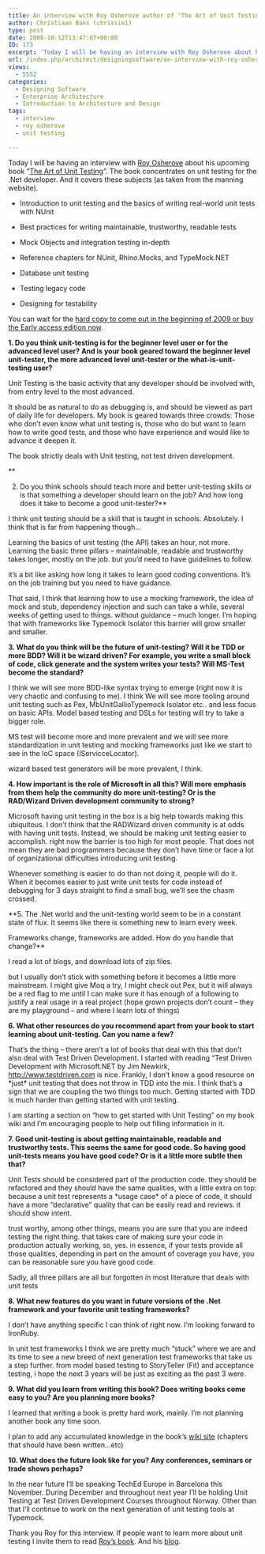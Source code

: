 ```yaml
---
title: An interview with Roy Osherove author of "The Art of Unit Testing"
author: Christiaan Baes (chrissie1)
type: post
date: 2008-10-12T13:47:07+00:00
ID: 173
excerpt: 'Today I will be having an interview with Roy Osherove about his upcoming book "The Art of Unit Testing".  The book concentrates on unit testing for the .Net developer. And it covers these subjects (as taken from the manning website).'
url: /index.php/architect/designingsoftware/an-interview-with-roy-osherove-autor-of/
views:
  - 5552
categories:
  - Designing Software
  - Enterprise Architecture
  - Introduction to Architecture and Design
tags:
  - interview
  - roy osherove
  - unit testing

---
```

Today I will be having an interview with [Roy Osherove][1] about his upcoming book &#8220;[The Art of Unit Testing][2]&#8220;. The book concentrates on unit testing for the .Net developer. And it covers these subjects (as taken from the manning website).

* Introduction to unit testing and the basics of writing real-world unit tests with NUnit
      
* Best practices for writing maintainable, trustworthy, readable tests
      
* Mock Objects and integration testing in-depth
      
* Reference chapters for NUnit, Rhino.Mocks, and TypeMock.NET
      
* Database unit testing
      
* Testing legacy code
      
* Designing for testability

You can wait for the [hard copy to come out in the beginning of 2009 or buy the Early access edition now][3].

**1. Do you think unit-testing is for the beginner level user or for the advanced level user? And is your book geared toward the beginner level unit-tester, the more advanced level unit-tester or the what-is-unit-testing user?**

Unit Testing is the basic activity that any developer should be involved with, from entry level to the most advanced.
  
It should be as natural to do as debugging is, and should be viewed as part of daily life for developers. My book is geared towards three crowds: Those who don&#8217;t even know what unit testing is, those who do but want to learn how to write good tests, and those who have experience and would like to advance it deepen it.
  
The book strictly deals with Unit testing, not test driven development.

**
  
2. Do you think schools should teach more and better unit-testing skills or is that something a developer should learn on the job? And how long does it take to become a good unit-tester?**

I think unit testing should be a skill that is taught in schools. Absolutely. I think that is far from happening though&#8230;
  
Learning the basics of unit testing (the API) takes an hour, not more. Learning the basic three pillars &#8211; maintainable, readable and trustworthy takes longer, mostly on the job. but you&#8217;d need to have guidelines to follow.
  
it&#8217;s a bit like asking how long it takes to learn good coding conventions. It&#8217;s on the job training but you need to have guidance.
  
That said, I think that learning how to use a mocking framework, the idea of mock and stub, dependency injection and such can take a while, several weeks of getting used to things. without guidance &#8211; much longer. I&#8217;m hoping that with frameworks like Typemock Isolator this barrier will grow smaller and smaller.

**3. What do you think will be the future of unit-testing? Will it be TDD or more BDD? Will it be wizard driven? For example, you write a small block of code, click generate and the system writes your tests? Will MS-Test become the standard?**

I think we will see more BDD-like syntax trying to emerge (right now it is very chaotic and confusing to me). I think We will see more tooling around unit testing such as Pex, MbUnitGallioTypemock Isolator etc.. and less focus on basic APIs. Model based testing and DSLs for testing will try to take a bigger role.
  
MS test will become more and more prevalent and we will see more standardization in unit testing and mocking frameworks just like we start to see in the IoC space (IServicceLocator).
  
wizard based test generators will be more prevalent, I think.

**4. How important is the role of Microsoft in all this? Will more emphasis from them help the community do more unit-testing? Or is the RAD/Wizard Driven development community to strong?**

Microsoft having unit testing in the box is a big help towards making this ubiquitous. I don&#8217;t think that the RADWizard driven community is at odds with having unit tests. Instead, we should be making unit testing easier to accomplish. right now the barrier is too high for most people. That does not mean they are bad programmers because they don&#8217;t have time or face a lot of organizational difficulties introducing unit testing.
  
Whenever something is easier to do than not doing it, people will do it. When it becomes easier to just write unit tests for code instead of debugging for 3 days straight to find a small bug, we&#8217;ll see the chasm crossed. 

**5. The .Net world and the unit-testing world seem to be in a constant state of flux. It seems like there is something new to learn every week.
  
Frameworks change, frameworks are added. How do you handle that change?**

I read a lot of blogs, and download lots of zip files.
  
but I usually don&#8217;t stick with something before it becomes a little more mainstream. I might give Moq a try, I might check out Pex, but it will always be a red flag to me until I can make sure it has enough of a following to justify a real usage in a real project (hope grown projects don&#8217;t count &#8211; they are my playground &#8211; and where I learn lots of things)

**6. What other resources do you recommend apart from your book to start learning about unit-testing. Can you name a few?**

That&#8217;s the thing &#8211; there aren&#8217;t a lot of books that deal with this that don&#8217;t also deal with Test Driven Development. I started with reading &#8220;Test Driven Development with Microsoft.NET by Jim Newkirk, http://www.testdriven.com is nice. Frankly, I don&#8217;t know a good resource on \*just\* unit testing that does not throw in TDD into the mix. I think that&#8217;s a sign that we are coupling the two things too much. Getting started with TDD is much harder than getting started with unit testing.
  
I am starting a section on &#8220;how to get started with Unit Testing&#8221; on my book wiki and I&#8217;m encouraging people to help out filling information in it.

**7. Good unit-testing is about getting maintainable, readable and trustworthy tests. This seems the same for good code. So having good unit-tests means you have good code? Or is it a little more subtle then that?**

Unit Tests should be considered part of the production code. they should be refactored and they should have the same qualities, with a little extra on top: because a unit test represents a \*usage case\* of a piece of code, it should have a more &#8220;declarative&#8221; quality that can be easily read and reviews. it should show intent. 

trust worthy, among other things, means you are sure that you are indeed testing the right thing. that takes care of making sure your code in production actually working, so, yes. in essence, if your tests provide all those qualities, depending in part on the amount of coverage you have, you can be reasonable sure you have good code.
  
Sadly, all three pillars are all but forgotten in most literature that deals with unit tests

**8. What new features do you want in future versions of the .Net framework and your favorite unit testing frameworks?**

I don&#8217;t have anything specific I can think of right now. I&#8217;m looking forward to IronRuby.
  
In unit test frameworks I think we are pretty much &#8220;stuck&#8221; where we are and its time to see a new breed of next generation test frameworks that take us a step further. from model based testing to StoryTeller (Fit) and acceptance testing, i hope the next 3 years will be just as exciting as the past 3 were.

**9. What did you learn from writing this book? Does writing books come easy to you? Are you planning more books?**

I learned that writing a book is pretty hard work, mainly. I&#8217;m not planning another book any time soon.
  
I plan to add any accumulated knowledge in the book&#8217;s [wiki site][4] (chapters that should have been written&#8230;etc)

**10. What does the future look like for you? Any conferences, seminars or trade shows perhaps?**

In the near future I&#8217;ll be speaking TechEd Europe in Barcelona this November. During December and throughout next year I&#8217;ll be holding Unit Testing at Test Driven Development Courses throughout Norway. Other than that I&#8217;ll continue to work on the next generation of unit testing tools at Typemock. 

Thank you Roy for this interview. If people want to learn more about unit testing I invite them to read [Roy&#8217;s book][2]. And his [blog][1].

 [1]: http://weblogs.asp.net/rosherove/default.aspx
 [2]: http://artofunittesting.com/
 [3]: http://www.manning.com/affiliate/idevaffiliate.php?id=462_91
 [4]: http://artofunittesting.com